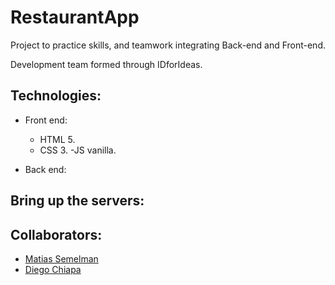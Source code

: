 # RestaurantApp

Project to practice skills, and teamwork integrating Back-end and Front-end.

Development team formed through IDforIdeas.

## Technologies:

- Front end:

  - HTML 5.
  - CSS 3.
    -JS vanilla.

- Back end:

## Bring up the servers:

## Collaborators:

- [Matias Semelman](https://github.com/matiassemelman)
- [Diego Chiapa](https://github.com/dchiapa)
